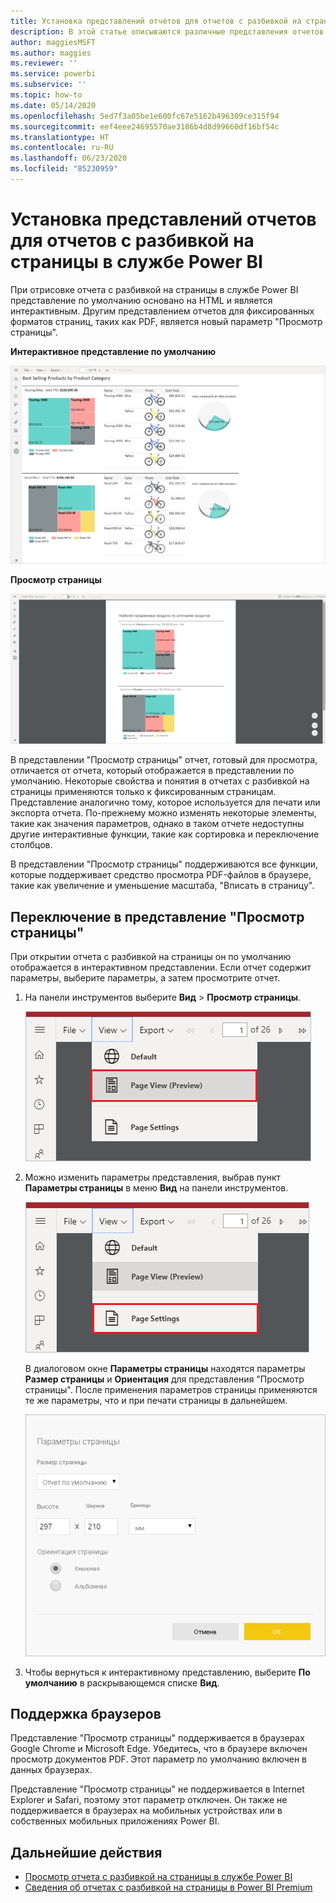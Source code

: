 ```yaml
---
title: Установка представлений отчетов для отчетов с разбивкой на страницы — Power BI
description: В этой статье описываются различные представления отчетов, которые доступны для отчетов с разбивкой на страницы в службе Power BI.
author: maggiesMSFT
ms.author: maggies
ms.reviewer: ''
ms.service: powerbi
ms.subservice: ''
ms.topic: how-to
ms.date: 05/14/2020
ms.openlocfilehash: 5ed7f3a05be1e600fc67e5162b496309ce315f94
ms.sourcegitcommit: eef4eee24695570ae3186b4d8d99660df16bf54c
ms.translationtype: HT
ms.contentlocale: ru-RU
ms.lasthandoff: 06/23/2020
ms.locfileid: "85230959"
---
```

# <a name="set-report-views-for-paginated-reports-in-the-power-bi-service"></a>Установка представлений отчетов для отчетов с разбивкой на страницы в службе Power BI

При отрисовке отчета с разбивкой на страницы в службе Power BI представление по умолчанию основано на HTML и является интерактивным. Другим представлением отчетов для фиксированных форматов страниц, таких как PDF, является новый параметр "Просмотр страницы".

**Интерактивное представление по умолчанию**

![Представление по умолчанию](media/page-view/power-bi-paginated-default-view.png)

**Просмотр страницы**

![Просмотр страницы](media/page-view/power-bi-paginated-page-view.png)

В представлении "Просмотр страницы" отчет, готовый для просмотра, отличается от отчета, который отображается в представлении по умолчанию. Некоторые свойства и понятия в отчетах с разбивкой на страницы применяются только к фиксированным страницам. Представление аналогично тому, которое используется для печати или экспорта отчета. По-прежнему можно изменять некоторые элементы, такие как значения параметров, однако в таком отчете недоступны другие интерактивные функции, такие как сортировка и переключение столбцов.

В представлении "Просмотр страницы" поддерживаются все функции, которые поддерживает средство просмотра PDF-файлов в браузере, такие как увеличение и уменьшение масштаба, "Вписать в страницу".

## <a name="switch-to-page-view"></a>Переключение в представление "Просмотр страницы"

При открытии отчета с разбивкой на страницы он по умолчанию отображается в интерактивном представлении. Если отчет содержит параметры, выберите параметры, а затем просмотрите отчет.

1. На панели инструментов выберите **Вид** > **Просмотр страницы**.

    ![Переключение в представление "Просмотр страницы"](media/page-view/power-bi-paginated-page-view-dropdown.png)

2. Можно изменить параметры представления, выбрав пункт **Параметры страницы** в меню **Вид** на панели инструментов. 

    ![Выбор параметров страницы](media/page-view/power-bi-paginated-page-settings-dropdown.png)
    
    В диалоговом окне **Параметры страницы** находятся параметры **Размер страницы** и **Ориентация** для представления "Просмотр страницы". После применения параметров страницы применяются те же параметры, что и при печати страницы в дальнейшем.
   
    ![Диалоговое окно "Параметры страницы"](media/page-view/power-bi-paginated-page-settings-dialog.png)

3. Чтобы вернуться к интерактивному представлению, выберите **По умолчанию** в раскрывающемся списке **Вид**.

## <a name="browser-support"></a>Поддержка браузеров

Представление "Просмотр страницы" поддерживается в браузерах Google Chrome и Microsoft Edge. Убедитесь, что в браузере включен просмотр документов PDF. Этот параметр по умолчанию включен в данных браузерах.

Представление "Просмотр страницы" не поддерживается в Internet Explorer и Safari, поэтому этот параметр отключен. Он также не поддерживается в браузерах на мобильных устройствах или в собственных мобильных приложениях Power BI.  


## <a name="next-steps"></a>Дальнейшие действия

- [Просмотр отчета с разбивкой на страницы в службе Power BI](../consumer/paginated-reports-view-power-bi-service.md)
- [Сведения об отчетах с разбивкой на страницы в Power BI Premium](paginated-reports-report-builder-power-bi.md)
